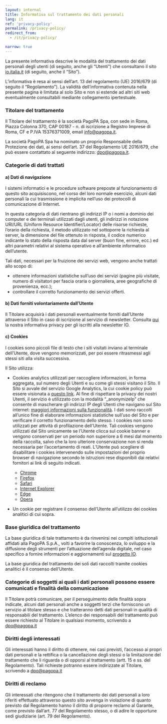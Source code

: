 ```yaml
---
layout: internal
title: Informativa sul trattamento dei dati personali
lang: it
ref: 'privacy-policy'
permalink: /privacy-policy/
redirect_from:
  - /it/privacy-policy/

narrow: true
---
```


La presente informativa descrive le modalità del trattamento dei dati personali degli utenti (di seguito, anche gli “Utenti”) che consultano il sito [io.italia.it](https://io.italia.it/) (di seguito, anche il “Sito”). 

L’informativa è resa ai sensi dell’art. 13 del regolamento (UE) 2016/679 (di seguito il “Regolamento”).
La validità dell’informativa contenuta nella presente pagina è limitata al solo Sito e non si estende ad altri siti web eventualmente consultabili mediante collegamento ipertestuale.


### Titolare del trattamento 

Il Titolare del trattamento è la società PagoPA Spa, con sede in Roma, Piazza Colonna 370, CAP 00187 - n. di iscrizione a Registro Imprese di Roma, CF e P.IVA 15376371009, email [info@pagopa.it](mailto:info@pagopa.it).

La società PagoPA Spa ha nominato un proprio Responsabile della Protezione dei dati, ai sensi dell’art. 37 del Regolamento UE 2016/679, che può essere contattato al seguente indirizzo: [dpo@pagopa.it](mailto:dpo@pagopa.it).


### Categorie di dati trattati

#### a) Dati di navigazione

I sistemi informatici e le procedure software preposte al funzionamento di questo sito acquisiscono, nel corso del loro normale esercizio, alcuni dati personali la cui trasmissione è implicita nell’uso dei protocolli di comunicazione di Internet.

In questa categoria di dati rientrano gli indirizzi IP o i nomi a dominio dei computer e dei terminali utilizzati dagli utenti, gli indirizzi in notazione URI/URL (Uniform Resource Identifier/Locator) delle risorse richieste, l’orario della richiesta, il metodo utilizzato nel sottoporre la richiesta al server, la dimensione del file ottenuto in risposta, il codice numerico indicante lo stato della risposta data dal server (buon fine, errore, ecc.) ed altri parametri relativi al sistema operativo e all’ambiente informatico dell’utente.

Tali dati, necessari per la fruizione dei servizi web, vengono anche trattati allo scopo di:
* ottenere informazioni statistiche sull’uso dei servizi (pagine più visitate, numero di visitatori per fascia oraria o giornaliera, aree geografiche di provenienza, ecc.);
* controllare il corretto funzionamento dei servizi offerti.


#### b) Dati forniti volontariamente dall’Utente

Il Titolare acquisirà i dati personali eventualmente forniti dall’Utente attraverso il Sito in caso di iscrizione al servizio di newsletter. Consulta [qui](/informativa-newsletter/) la nostra informativa privacy per gli iscritti alla newsletter IO.

#### c) Cookies 

I cookies sono piccoli file di testo che i siti visitati inviano al terminale dell’Utente, dove vengono memorizzati, per poi essere ritrasmessi agli stessi siti alla visita successiva.

Il Sito utilizza:

* Cookies analytics utilizzati per raccogliere informazioni, in forma aggregata, sul numero degli Utenti e su come gli stessi visitano il Sito. Il Sito si avvale del servizio Google Analytics, la cui cookie policy può essere visionata a [questo link](https://developers.google.com/analytics/devguides/collection/analyticsjs/cookie-usage). Al fine di rispettare la privacy dei nostri Utenti, il servizio è utilizzato con la modalità “_anonymizeIp” che consente di mascherare gli indirizzi IP degli Utenti che navigano sul Sito internet: [maggiori informazioni sulla funzionalità](https://support.google.com/analytics/answer/2763052?hl=it). I dati sono raccolti all’unico fine di elaborare informazioni statistiche sull’uso del Sito e per verificare il corretto funzionamento dello stesso. I cookies non sono utilizzati per attività di profilazione dell’Utente. Tali cookies vengono utilizzati dal Sito unicamente se l’Utente clicca sul cookie banner e vengono conservati per un periodo non superiore a 6 mesi dal momento della raccolta, salvo che la loro ulteriore conservazione non si renda necessaria per l’accertamento di reati. L’Utente può scegliere di disabilitare i cookies intervenendo sulle impostazioni del proprio browser di navigazione secondo le istruzioni rese disponibili dai relativi fornitori ai link di seguito indicati.

    * [Chrome](https://support.google.com/chrome/answer/95647?co=GENIE.Platform%3DDesktop&hl=it)
    * [Firefox](https://support.mozilla.org/it/kb/Attivare%20e%20disattivare%20i%20cookie)
    * [Safari](https://support.apple.com/kb/ph19214?locale=it_IT)
    * [Internet Explorer](https://support.microsoft.com/it-it/help/17442/windows-internet-explorer-delete-manage-cookies)
    * [Edge](https://support.microsoft.com/it-it/help/4027947/windows-delete-cookies)
    * [Opera](https://help.opera.com/en/latest/web-preferences/#cookies)
    
* Un cookie per registrare il consenso dell’Utente all’utilizzo dei cookies analitici di cui sopra. 

### Base giuridica del trattamento

La base giuridica di tale trattamento è da rinvenirsi nei compiti istituzionali affidati alla PagoPA S.p.A., volti a favorire la conoscenza, lo sviluppo e la diffusione degli strumenti per l’attuazione dell’agenda digitale, nel caso specifico a fornire informazioni e aggiornamenti sul [progetto IO](https://io.italia.it/).

La base giuridica del trattamento dei soli dati raccolti tramite cookies analitici è il consenso dell’Utente.


### Categorie di soggetti ai quali i dati personali possono essere comunicati e finalità della comunicazione

Il Titolare potrà comunicare, per il perseguimento delle finalità sopra indicate, alcuni dati personali anche a soggetti terzi che forniscono un servizio al titolare stesso e che tratteranno detti dati personali in qualità di responsabili del trattamento. L’elenco dei responsabili del trattamento può essere richiesto al Titolare in qualsiasi momento, scrivendo a [dpo@pagopa.it](mailto:dpo@pagopa.it)

### Diritti degli interessati
 
Gli interessati hanno il diritto di ottenere, nei casi previsti, l’accesso ai propri dati personali e la rettifica o la cancellazione degli stessi o la limitazione del trattamento che li riguarda o di opporsi al trattamento (artt. 15 e ss. del Regolamento). Tali richieste potranno essere indirizzate al Titolare, scrivendo a [dpo@pagopa.it](mailto:dpo@pagopa.it) 
 
### Diritti di reclamo 
 
Gli interessati che ritengono che il trattamento dei dati personali a loro riferiti effettuato attraverso questo sito avvenga in violazione di quanto previsto dal Regolamento hanno il diritto di proporre reclamo al Garante, come previsto dall’art. 77 del Regolamento stesso, o di adire le opportune sedi giudiziarie (art. 79 del Regolamento).